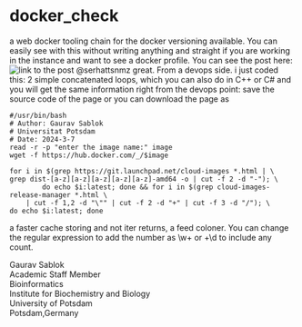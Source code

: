 # docker_check
a web docker tooling chain for the docker versioning available. You can easily see with this without writing anything and straight if you are working in the instance and want to see a docker profile. You can see the post here: ![link to the post](https://linuxcommunity.io/t/docker-image-tag-scrapper/3389) @serhattsnmz great. From a devops side. i just coded this: 2 simple concatenated loops, which you can also do in C++ or C# and you will get the same information right from the devops point: save the source code of the page or you can download the page as 
```
#/usr/bin/bash
# Author: Gaurav Sablok
# Universitat Potsdam
# Date: 2024-3-7 
read -r -p "enter the image name:" image
wget -f https://hub.docker.com/_/$image

for i in $(grep https://git.launchpad.net/cloud-images *.html | \
grep dist-[a-z][a-z][a-z][a-z][a-z]-amd64 -o | cut -f 2 -d "-"); \
        do echo $i:latest; done && for i in $(grep cloud-images-release-manager *.html \
    | cut -f 1,2 -d "\"" | cut -f 2 -d "+" | cut -f 3 -d "/"); \
do echo $i:latest; done
```
a faster cache storing and not iter returns, a feed coloner. You can change the regular expression to add the number as \w+ or +\d to include any count.

Gaurav Sablok \
Academic Staff Member \
Bioinformatics \
Institute for Biochemistry and Biology \
University of Potsdam \
Potsdam,Germany
